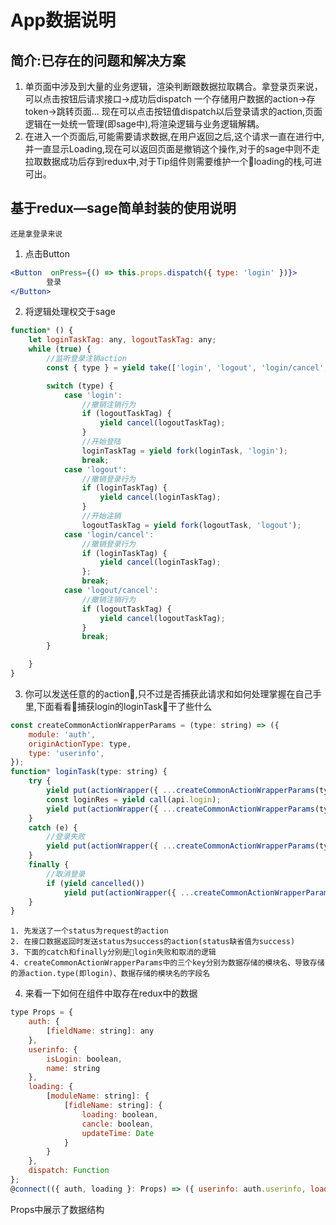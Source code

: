 # App数据说明

## 简介:已存在的问题和解决方案

1. 单页面中涉及到大量的业务逻辑，渲染判断跟数据拉取耦合。拿登录页来说，可以点击按钮后请求接口->成功后dispatch 一个存储用户数据的action->存token->跳转页面...
现在可以点击按钮值dispatch以后登录请求的action,页面逻辑在一处统一管理(即sage中),将渲染逻辑与业务逻辑解耦。
2. 在进入一个页面后,可能需要请求数据,在用户返回之后,这个请求一直在进行中,并一直显示Loading,现在可以返回页面是撤销这个操作,对于的sage中则不走拉取数据成功后存到redux中,对于Tip组件则需要维护一个loading的栈,可进可出。

## 基于redux—sage简单封装的使用说明
    还是拿登录来说

1. 点击Button

```jsx
<Button  onPress={() => this.props.dispatch({ type: 'login' })}>
        登录
</Button>
```
2. 将逻辑处理权交于sage
```js
function* () {
    let loginTaskTag: any, logoutTaskTag: any;
    while (true) {
        //监听登录注销action
        const { type } = yield take(['login', 'logout', 'login/cancel', 'logout/cancel']);

        switch (type) {
            case 'login':
                //撤销注销行为
                if (logoutTaskTag) {
                    yield cancel(logoutTaskTag);
                }
                //开始登陆
                loginTaskTag = yield fork(loginTask, 'login');
                break;
            case 'logout':
                //撤销登录行为
                if (loginTaskTag) {
                    yield cancel(loginTaskTag);
                }
                //开始注销
                logoutTaskTag = yield fork(logoutTask, 'logout');
            case 'login/cancel':
                //撤销登录行为
                if (loginTaskTag) {
                    yield cancel(loginTaskTag);
                };
                break;
            case 'logout/cancel':
                //撤销注销行为
                if (logoutTaskTag) {
                    yield cancel(logoutTaskTag);
                }
                break;
        }

    }
}
```
3. 你可以发送任意的的action,只不过是否捕获此请求和如何处理掌握在自己手里,下面看看捕获login的loginTask干了些什么
```js
const createCommonActionWrapperParams = (type: string) => ({
    module: 'auth',
    originActionType: type,
    type: 'userinfo',
});
function* loginTask(type: string) {
    try {
        yield put(actionWrapper({ ...createCommonActionWrapperParams(type), status: 'request' }));
        const loginRes = yield call(api.login);
        yield put(actionWrapper({ ...createCommonActionWrapperParams(type), payload: loginRes }));
    }
    catch (e) {
        //登录失败
        yield put(actionWrapper({ ...createCommonActionWrapperParams(type), status: 'error' }));
    }
    finally {
        //取消登录
        if (yield cancelled())
            yield put(actionWrapper({ ...createCommonActionWrapperParams(type), status: 'cancel' }));
    }
}
```
    1. 先发送了一个status为request的action
    2. 在接口数据返回时发送status为success的action(status缺省值为success)
    3. 下面的catch和finally分别是login失败和取消的逻辑
    4. createCommonActionWrapperParams中的三个key分别为数据存储的模块名、导致存储的源action.type(即login)、数据存储的模块名的字段名

4. 来看一下如何在组件中取存在redux中的数据
```js
type Props = {
    auth: {
        [fieldName: string]: any
    },
    userinfo: {
        isLogin: boolean,
        name: string
    },
    loading: {
        [moduleName: string]: {
            [fidleName: string]: {
                loading: boolean,
                cancle: boolean,
                updateTime: Date
            }
        }
    },
    dispatch: Function
};
@connect(({ auth, loading }: Props) => ({ userinfo: auth.userinfo, loading: loading.auth.userinfo.loading }))
```
Props中展示了数据结构